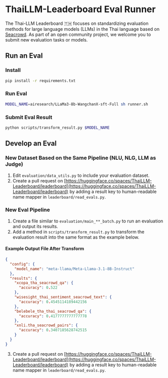 
# ThaiLLM-Leaderboard Eval Runner

The Thai-LLM Leaderboard 🇹🇭 focuses on standardizing evaluation methods for large language models (LLMs) in the Thai language based on [Seacrowd](https://github.com/SEACrowd/seacrowd-experiments). As part of an open community project, we welcome you to submit new evaluation tasks or models.

## Run an Eval

### Install
```sh
pip install -r requirements.txt
```

### Run Eval
```sh
MODEL_NAME=airesearch/LLaMa3-8b-WangchanX-sft-Full sh runner.sh
```

### Submit Eval Result
```sh
python scripts/transform_result.py $MODEL_NAME
```

## Develop an Eval

### New Dataset Based on the Same Pipeline (NLU, NLG, LLM as Judge)

1. Edit `evaluation/data_utils.py` to include your evaluation dataset.
2. Create a pull request on [https://huggingface.co/spaces/ThaiLLM-Leaderboard/leaderboard](https://huggingface.co/spaces/ThaiLLM-Leaderboard/leaderboard) by adding a result key to human-readable name mapper in `leaderboard/read_evals.py`.

### New Eval Pipeline

1. Create a file similar to `evaluation/main_**_batch.py` to run an evaluation and output its results.
2. Add a method in `scripts/transform_result.py` to transform the evaluation result into the same format as the example below.

#### Example Output File After Transform

```json
{
  "config": {
    "model_name": "meta-llama/Meta-Llama-3.1-8B-Instruct"
  },
  "results": {
    "xcopa_tha_seacrowd_qa": {
      "accuracy": 0.522
    },
    "wisesight_thai_sentiment_seacrowd_text": {
      "accuracy": 0.4545114189442156
    },
    "belebele_tha_thai_seacrowd_qa": {
      "accuracy": 0.4177777777777778
    },
    "xnli.tha_seacrowd_pairs": {
      "accuracy": 0.3407185628742515
    }
  }
}
```

3. Create a pull request on [https://huggingface.co/spaces/ThaiLLM-Leaderboard/leaderboard](https://huggingface.co/spaces/ThaiLLM-Leaderboard/leaderboard) by adding a result key to human-readable name mapper in `leaderboard/read_evals.py`.